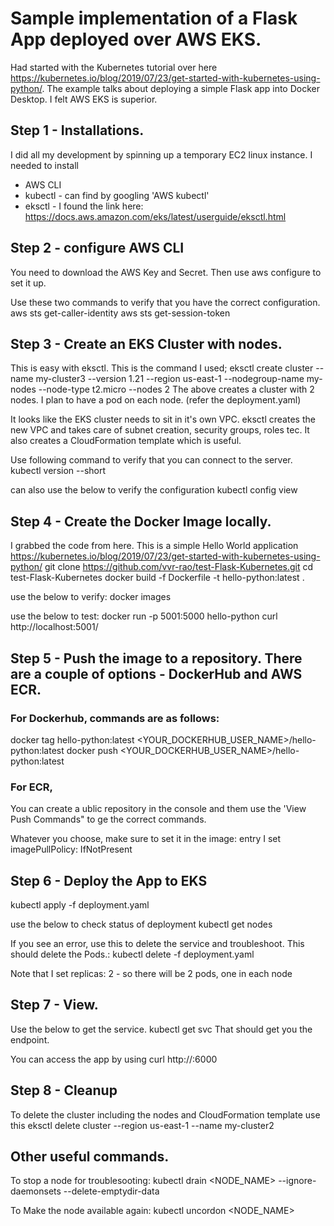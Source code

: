 # Sample implementation of a Flask App deployed over AWS EKS.

Had started with the Kubernetes tutorial over here https://kubernetes.io/blog/2019/07/23/get-started-with-kubernetes-using-python/.
The example talks about deploying a simple Flask app into Docker Desktop. I felt AWS EKS is superior.

## Step 1 - Installations.
I did all my development by spinning up a temporary EC2 linux instance. I needed to install 
* AWS CLI
* kubectl - can find by googling 'AWS kubectl'
* eksctl - I found the link here: https://docs.aws.amazon.com/eks/latest/userguide/eksctl.html

## Step 2 - configure AWS CLI
You need to download the AWS Key and Secret. Then use aws configure to set it up.

Use these two commands to verify that you have the correct configuration.
aws sts get-caller-identity
aws sts get-session-token

## Step 3 - Create an EKS Cluster with nodes.
This is easy with eksctl. This is the command I used;
eksctl create cluster --name my-cluster3  --version 1.21 --region us-east-1 --nodegroup-name my-nodes --node-type t2.micro --nodes 2
The above creates a cluster with 2 nodes. I plan to have a pod on each node. (refer the deployment.yaml)

It looks like the EKS cluster needs to sit in it's own VPC. eksctl creates the new VPC and takes care of subnet creation, security groups, roles tec. It also creates a CloudFormation template which is useful.

Use following command to verify that you can connect to the server.
kubectl version --short

can also use the below to verify the configuration
kubectl config view

## Step 4 - Create the Docker Image locally.
I grabbed the code from here. This is a simple Hello World application https://kubernetes.io/blog/2019/07/23/get-started-with-kubernetes-using-python/
git clone https://github.com/vvr-rao/test-Flask-Kubernetes.git
cd test-Flask-Kubernetes
docker build -f Dockerfile -t hello-python:latest .

use the below to verify:
docker images

use the below to test:
docker run -p 5001:5000 hello-python
curl http://localhost:5001/

## Step 5 - Push the image to a repository. There are a couple of options - DockerHub and AWS ECR.

### For Dockerhub, commands are as follows:
docker tag hello-python:latest <YOUR_DOCKERHUB_USER_NAME>/hello-python:latest
docker push <YOUR_DOCKERHUB_USER_NAME>/hello-python:latest

### For ECR, 
You can create a ublic repository in the console and them use the 'View Push Commands" to ge the correct commands.

Whatever you choose, make sure to set it in the image: entry
I set imagePullPolicy: IfNotPresent

## Step 6 - Deploy the App to EKS
kubectl apply -f deployment.yaml

use the below to check status of deployment
kubectl get nodes

If you see an error, use this to delete the service and troubleshoot. This should delete the Pods.:
kubectl delete -f deployment.yaml

Note that I set replicas: 2 - so there will be 2 pods, one in each node

## Step 7 - View.
Use the below to get the service.
kubectl get svc
That should get you the endpoint.

You can access the app by using
curl http://<endpoint>:6000
  
## Step 8 - Cleanup
To delete the cluster including the nodes and CloudFormation template use this
eksctl delete cluster --region us-east-1 --name my-cluster2
  
## Other useful commands.
To stop a node for troublesooting:
  kubectl drain  <NODE_NAME> --ignore-daemonsets  --delete-emptydir-data 

To Make the node available again:
  kubectl uncordon <NODE_NAME> 
